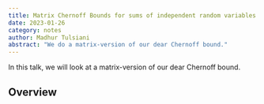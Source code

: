 ```yaml
---
title: Matrix Chernoff Bounds for sums of independent random variables 
date: 2023-01-26
category: notes
author: Madhur Tulsiani
abstract: "We do a matrix-version of our dear Chernoff bound."
---
```


In this talk, we will look at a matrix-version of our dear Chernoff bound.

## Overview
